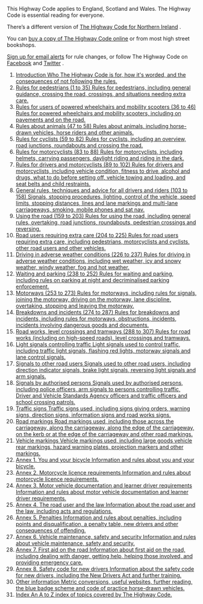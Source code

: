 

This Highway Code applies to England, Scotland and Wales. The Highway Code is essential reading for everyone.

There’s a different version of [The Highway Code for Northern Ireland](https://www.nidirect.gov.uk/articles/highway-code) .

You can [buy a copy of The Highway Code online](https://www.safedrivingforlife.info/shop/official-dvsa-highway-code/) or from most high street bookshops.

[Sign up for email alerts](https://public.govdelivery.com/accounts/UKDVSA/subscriber/new?topic_id=UKDVSA_D_293) for rule changes, or follow The Highway Code on [Facebook](https://www.facebook.com/HighwayCodeGB) and [Twitter](https://twitter.com/HighwayCodeGB) .

1. [Introduction Who The Highway Code is for, how it's worded, and the consequences of not following the rules.](the-highway-code/introduction.md)
1. [Rules for pedestrians (1 to 35) Rules for pedestrians, including general guidance, crossing the road, crossings, and situations needing extra care.](the-highway-code/rules-for-pedestrians-1-to-35.md)
1. [Rules for users of powered wheelchairs and mobility scooters (36 to 46) Rules for powered wheelchairs and mobility scooters, including on pavements and on the road.](the-highway-code/rules-for-users-of-powered-wheelchairs-and-mobility-scooters-36-to-46.md)
1. [Rules about animals (47 to 58) Rules about animals, including horse-drawn vehicles, horse riders and other animals.](the-highway-code/rules-about-animals-47-to-58.md)
1. [Rules for cyclists (59 to 82) Rules for cyclists, including an overview, road junctions, roundabouts and crossing the road.](the-highway-code/rules-for-cyclists-59-to-82.md)
1. [Rules for motorcyclists (83 to 88) Rules for motorcyclists, including helmets, carrying passengers, daylight riding and riding in the dark.](the-highway-code/rules-for-motorcyclists-83-to-88.md)
1. [Rules for drivers and motorcyclists (89 to 102) Rules for drivers and motorcyclists, including vehicle condition, fitness to drive, alcohol and drugs, what to do before setting off, vehicle towing and loading, and seat belts and child restraints.](the-highway-code/rules-for-drivers-and-motorcyclists-89-to-102.md)
1. [General rules, techniques and advice for all drivers and riders (103 to 158) Signals, stopping procedures, lighting, control of the vehicle, speed limits, stopping distances, lines and lane markings and multi-lane carriageways, smoking, mobile phones and sat nav.](the-highway-code/general-rules-techniques-and-advice-for-all-drivers-and-riders-103-to-158.md)
1. [Using the road (159 to 203) Rules for using the road, including general rules, overtaking, road junctions, roundabouts, pedestrian crossings and reversing.](the-highway-code/using-the-road-159-to-203.md)
1. [Road users requiring extra care (204 to 225) Rules for road users requiring extra care, including pedestrians, motorcyclists and cyclists, other road users and other vehicles.](the-highway-code/road-users-requiring-extra-care-204-to-225.md)
1. [Driving in adverse weather conditions (226 to 237) Rules for driving in adverse weather conditions, including wet weather, icy and snowy weather, windy weather, fog and hot weather.](the-highway-code/driving-in-adverse-weather-conditions-226-to-237.md)
1. [Waiting and parking (238 to 252) Rules for waiting and parking, including rules on parking at night and decriminalised parking enforcement.](the-highway-code/waiting-and-parking-238-to-252.md)
1. [Motorways (253 to 273) Rules for motorways, including rules for signals, joining the motorway, driving on the motorway, lane discipline, overtaking, stopping and leaving the motorway.](the-highway-code/motorways-253-to-273.md)
1. [Breakdowns and incidents (274 to 287) Rules for breakdowns and incidents, including rules for motorways, obstructions, incidents, incidents involving dangerous goods and documents.](the-highway-code/breakdowns-and-incidents-274-to-287.md)
1. [Road works, level crossings and tramways (288 to 307) Rules for road works (including on high-speed roads), level crossings and tramways.](the-highway-code/road-works-level-crossings-and-tramways-288-to-307.md)
1. [Light signals controlling traffic Light signals used to control traffic, including traffic light signals, flashing red lights, motorway signals and lane control signals.](the-highway-code/light-signals-controlling-traffic.md)
1. [Signals to other road users Signals used to other road users, including direction indicator signals, brake light signals, reversing light signals and arm signals.](the-highway-code/signals-to-other-road-users.md)
1. [Signals by authorised persons Signals used by authorised persons, including police officers, arm signals to persons controlling traffic, Driver and Vehicle Standards Agency officers and traffic officers and school crossing patrols.](the-highway-code/signals-by-authorised-persons.md)
1. [Traffic signs Traffic signs used, including signs giving orders, warning signs, direction signs, information signs and road works signs.](the-highway-code/traffic-signs.md)
1. [Road markings Road markings used, including those across the carriageway, along the carriageway, along the edge of the carriageway, on the kerb or at the edge of the carriageway and other road markings.](the-highway-code/road-markings.md)
1. [Vehicle markings Vehicle markings used, including large goods vehicle rear markings, hazard warning plates, projection markers and other markings.](the-highway-code/vehicle-markings.md)
1. [Annex 1. You and your bicycle Information and rules about you and your bicycle.](the-highway-code/annex-1-you-and-your-bicycle.md)
1. [Annex 2. Motorcycle licence requirements Information and rules about motorcycle licence requirements.](the-highway-code/annex-2-motorcycle-licence-requirements.md)
1. [Annex 3. Motor vehicle documentation and learner driver requirements Information and rules about motor vehicle documentation and learner driver requirements.](the-highway-code/annex-3-motor-vehicle-documentation-and-learner-driver-requirements.md)
1. [Annex 4. The road user and the law Information about the road user and the law, including acts and regulations.](the-highway-code/annex-4-the-road-user-and-the-law.md)
1. [Annex 5. Penalties Information and rules about penalties, including points and disqualification, a penalty table, new drivers and other consequences of offending.](the-highway-code/annex-5-penalties.md)
1. [Annex 6. Vehicle maintenance, safety and security Information and rules about vehicle maintenance, safety and security.](the-highway-code/annex-6-vehicle-maintenance-safety-and-security.md)
1. [Annex 7. First aid on the road Information about first aid on the road, including dealing with danger, getting help, helping those involved, and providing emergency care.](the-highway-code/annex-7-first-aid-on-the-road.md)
1. [Annex 8. Safety code for new drivers Information about the safety code for new drivers, including the New Drivers Act and further training.](the-highway-code/annex-8-safety-code-for-new-drivers.md)
1. [Other information Metric conversions, useful websites, further reading, the blue badge scheme and code of practice horse-drawn vehicles.](the-highway-code/other-information.md)
1. [Index An A to Z index of topics covered by The Highway Code.](the-highway-code/index.md)

